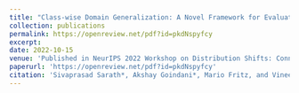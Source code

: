 ```yaml
---
title: "Class-wise Domain Generalization: A Novel Framework for Evaluating Distributional Shift"
collection: publications
permalink: https://openreview.net/pdf?id=pkdNspyfcy
excerpt:
date: 2022-10-15
venue: 'Published in NeurIPS 2022 Workshop on Distribution Shifts: Connecting Methods and Applications'
paperurl: 'https://openreview.net/pdf?id=pkdNspyfcy'
citation: 'Sivaprasad Sarath*, Akshay Goindani*, Mario Fritz, and Vineet Gandhi. "Class-wise Domain Generalization: A Novel Framework for Evaluating Distributional Shift." In NeurIPS 2022 Workshop on Distribution Shifts: Connecting Methods and Applications.'
---
```


<!-- [Download paper here](https://openreview.net/pdf?id=pkdNspyfcy) -->

